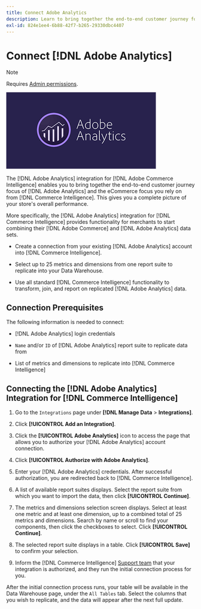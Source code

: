 ```yaml
---
title: Connect Adobe Analytics
description: Learn to bring together the end-to-end customer journey focus of [!DNL Adobe Analytics] and the eCommerce focus you rely on from [!DNL Commerce Intelligence].
exl-id: 824e1ee4-6b88-42f7-b265-29330dbc4407
---
```

# Connect [!DNL Adobe Analytics]

>[!NOTE]
>
>Requires [Admin permissions](../../../administrator/user-management/user-management.md).

![](../../../assets/adobe-analytic-slogo.png)

The [!DNL Adobe Analytics] integration for [!DNL Adobe Commerce Intelligence] enables you to bring together the end-to-end customer journey focus of [!DNL Adobe Analytics] and the eCommerce focus you rely on from [!DNL Commerce Intelligence]. This gives you a complete picture of your store's overall performance.

More specifically, the [!DNL Adobe Analytics] integration for [!DNL Commerce Intelligence] provides functionality for merchants to start combining their [!DNL Adobe Commerce] and [!DNL Adobe Analytics] data sets.

- Create a connection from your existing [!DNL Adobe Analytics] account into [!DNL Commerce Intelligence].

- Select up to 25 metrics and dimensions from one report suite to replicate into your Data Warehouse.

- Use all standard [!DNL Commerce Intelligence] functionality to transform, join, and report on replicated [!DNL Adobe Analytics] data.

## Connection Prerequisites

The following information is needed to connect:

- [!DNL Adobe Analytics] login credentials

- `Name` and/or `ID` of [!DNL Adobe Analytics] report suite to replicate data from

- List of metrics and dimensions to replicate into [!DNL Commerce Intelligence]

## Connecting the [!DNL Adobe Analytics] Integration for [!DNL Commerce Intelligence]

1. Go to the `Integrations` page under **[!DNL Manage Data** > **Integrations]**.

1. Click **[!UICONTROL Add an Integration]**.

1. Click the **[!UICONTROL Adobe Analytics]** icon to access the page that allows you to authorize your [!DNL Adobe Analytics] account connection.

1. Click **[!UICONTROL Authorize with Adobe Analytics]**.

1. Enter your [!DNL Adobe Analytics] credentials. After successful authorization, you are redirected back to [!DNL Commerce Intelligence].

1. A list of available report suites displays. Select the report suite from which you want to import the data, then click **[!UICONTROL Continue]**.

1. The metrics and dimensions selection screen displays. Select at least one metric and at least one dimension, up to a combined total of 25 metrics and dimensions. Search by name or scroll to find your components, then click the checkboxes to select. Click **[!UICONTROL Continue]**.

1. The selected report suite displays in a table. Click **[!UICONTROL Save]** to confirm your selection.

1. Inform the [!DNL Commerce Intelligence] [Support team](https://experienceleague.adobe.com/docs/commerce-knowledge-base/kb/troubleshooting/miscellaneous/mbi-service-policies.html) that your integration is authorized, and they run the initial connection process for you.

After the initial connection process runs, your table will be available in the Data Warehouse page, under the `All Tables` tab. Select the columns that you wish to replicate, and the data will appear after the next full update.
